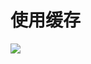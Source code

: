# 使用缓存

![](https://timgsa.baidu.com/timg?image&quality=80&size=b9999_10000&sec=1556891945017&di=6c16a2c0055b40b936e98b0c897dcb2f&imgtype=jpg&src=http%3A%2F%2Fattachbak.dataguru.cn%2Fattachments%2Fforum%2F201308%2F04%2F201439h0ibicrilh4xyx0i.jpg)
